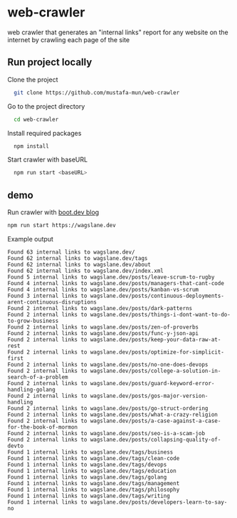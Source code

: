 # web-crawler
web crawler that generates an "internal links" report for any website on the internet by crawling each page of the site

## Run project locally

Clone the project

```bash
  git clone https://github.com/mustafa-mun/web-crawler
```

Go to the project directory

```bash
  cd web-crawler
```

Install required packages

```bash
  npm install
```

Start crawler with baseURL


```bash
  npm run start <baseURL>
```


## demo
Run crawler with [boot.dev blog](https://blog.boot.dev)
```bash
npm run start https://wagslane.dev
```
Example output
```
Found 63 internal links to wagslane.dev/ 
Found 62 internal links to wagslane.dev/tags 
Found 62 internal links to wagslane.dev/about 
Found 62 internal links to wagslane.dev/index.xml 
Found 5 internal links to wagslane.dev/posts/leave-scrum-to-rugby 
Found 4 internal links to wagslane.dev/posts/managers-that-cant-code 
Found 4 internal links to wagslane.dev/posts/kanban-vs-scrum 
Found 3 internal links to wagslane.dev/posts/continuous-deployments-arent-continuous-disruptions 
Found 2 internal links to wagslane.dev/posts/dark-patterns 
Found 2 internal links to wagslane.dev/posts/things-i-dont-want-to-do-to-grow-business 
Found 2 internal links to wagslane.dev/posts/zen-of-proverbs 
Found 2 internal links to wagslane.dev/posts/func-y-json-api 
Found 2 internal links to wagslane.dev/posts/keep-your-data-raw-at-rest 
Found 2 internal links to wagslane.dev/posts/optimize-for-simplicit-first 
Found 2 internal links to wagslane.dev/posts/no-one-does-devops 
Found 2 internal links to wagslane.dev/posts/college-a-solution-in-search-of-a-problem 
Found 2 internal links to wagslane.dev/posts/guard-keyword-error-handling-golang 
Found 2 internal links to wagslane.dev/posts/gos-major-version-handling 
Found 2 internal links to wagslane.dev/posts/go-struct-ordering 
Found 2 internal links to wagslane.dev/posts/what-a-crazy-religion 
Found 2 internal links to wagslane.dev/posts/a-case-against-a-case-for-the-book-of-mormon 
Found 2 internal links to wagslane.dev/posts/seo-is-a-scam-job 
Found 2 internal links to wagslane.dev/posts/collapsing-quality-of-devto 
Found 1 internal links to wagslane.dev/tags/business 
Found 1 internal links to wagslane.dev/tags/clean-code 
Found 1 internal links to wagslane.dev/tags/devops 
Found 1 internal links to wagslane.dev/tags/education 
Found 1 internal links to wagslane.dev/tags/golang 
Found 1 internal links to wagslane.dev/tags/management 
Found 1 internal links to wagslane.dev/tags/philosophy 
Found 1 internal links to wagslane.dev/tags/writing 
Found 1 internal links to wagslane.dev/posts/developers-learn-to-say-no 
```
